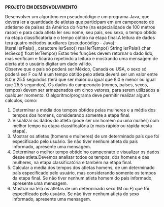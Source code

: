 **PROJETO EM DESENVOLVIMENTO**


Desenvolver um algoritmo em pseudocódigo e um programa Java, que deverá ler a quantidade de atletas que participam em um campeonato de atletismo de países da América do Norte (na especialidade de 100 metros rasos) e para cada atleta ler seu nome, 
seu país, seu sexo, o tempo obtido na etapa classificatória e o tempo obtido na etapa final.A leitura de dados terá quatro métodos auxiliares (pseudocódigo - Java):  
literal lerPais() ,
caractere lerSexo() 
real lerTempo() 
String lerPais() 
char lerSexo() 
float lerTempo() 
Estas três funções devem retornar o dado lido, mas verificam e ficarão repetindo a leitura e mostrando uma mensagem de alerta até o usuário digitar um dado válido.  
Observe que o país só poderá ser México, Canadá ou USA, o sexo só poderá ser F ou M e um tempo obtido pelo atleta deverá ser um valor entre 8.0 e 25.5 segundos (terá que ser maior ou 
igual que 8.0 e menor ou igual que 25.5 segundos). Os dados do campeonato (nomes, países, sexos, tempos) devem ser armazenados em cinco 
vetores, para serem utilizados a qualquer momento. O algoritmo/programa deve permitir realizar alguns cálculos, como: 
1) Determinar a média dos tempos obtidos pelas mulheres e a média dos tempos dos homens, considerando somente a etapa final.  
2) Visualizar os dados do atleta (pode ser um homem ou uma mulher) com melhor tempo na etapa classificatória (o mais rápido ou rápida nesta etapa). 
3) Mostrar os atletas (homens e mulheres) de um determinado país que foi especificado pelo usuário. Se não tiver nenhum atleta do país informado, apresente uma mensagem. 
4) Determinar o melhor tempo obtido no campeonato e visualizar os dados desse atleta.Devemos analisar todos os tempos, dos homens e das mulheres, na etapa classificatória e também na etapa final. 
5) Calcular a média dos tempos dos atletas homens, de um determinado país especificado pelo usuário, mas considerando somente os tempos da etapa final. Se não tiver nenhum atleta homem do país informado, apresente uma mensagem. 
6) Mostrar na tela os atletas de um determinado sexo (M ou F) que foi especificado pelo usuário. Se não tiver nenhum atleta do sexo informado, apresente uma mensagem. 
